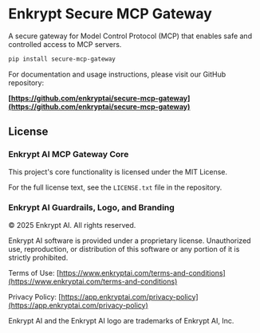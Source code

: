 # Enkrypt Secure MCP Gateway

A secure gateway for Model Control Protocol (MCP) that enables safe and controlled access to MCP servers.

```bash
pip install secure-mcp-gateway

```

For documentation and usage instructions, please visit our GitHub repository:

**[https://github.com/enkryptai/secure-mcp-gateway](https://github.com/enkryptai/secure-mcp-gateway)**

## License

### Enkrypt AI MCP Gateway Core

This project's core functionality is licensed under the MIT License.

<!-- In addition to the MIT License, the following additional terms apply:

- You can freely use, modify, and distribute this software as part of your commercial product

- You can use this as part of your commercial product if your product is not an MCP gateway or gateway-based service

- You cannot sell this gateway as a standalone product -->

For the full license text, see the `LICENSE.txt` file in the repository.

### Enkrypt AI Guardrails, Logo, and Branding

© 2025 Enkrypt AI. All rights reserved.

Enkrypt AI software is provided under a proprietary license. Unauthorized use, reproduction, or distribution of this software or any portion of it is strictly prohibited.

Terms of Use: [https://www.enkryptai.com/terms-and-conditions](https://www.enkryptai.com/terms-and-conditions)

Privacy Policy: [https://app.enkryptai.com/privacy-policy](https://app.enkryptai.com/privacy-policy)

Enkrypt AI and the Enkrypt AI logo are trademarks of Enkrypt AI, Inc.
